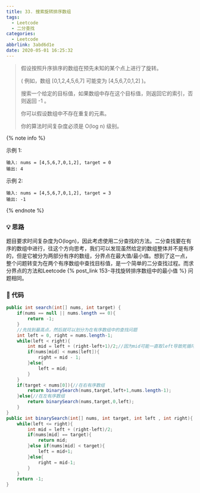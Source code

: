 ```yaml
---
title: 33. 搜索旋转排序数组
tags:
  - Leetcode
  - 二分查找
categories:
  - Leetcode
abbrlink: 3abd6d1e
date: 2020-05-01 16:25:32
---
```


> 假设按照升序排序的数组在预先未知的某个点上进行了旋转。
>
> ( 例如，数组 [0,1,2,4,5,6,7] 可能变为 [4,5,6,7,0,1,2] )。
>
> 搜索一个给定的目标值，如果数组中存在这个目标值，则返回它的索引，否则返回 -1 。
>
> 你可以假设数组中不存在重复的元素。
>
> 你的算法时间复杂度必须是 O(log n) 级别。
>

<!-- more -->

{% note info %}

示例 1:

``` 
输入: nums = [4,5,6,7,0,1,2], target = 0
输出: 4
```

示例 2:

```
输入: nums = [4,5,6,7,0,1,2], target = 3
输出: -1
```

{% endnote %}

### 💡 思路

题目要求时间复杂度为O(logn)，因此考虑使用二分查找的方法。二分查找要在有序的数组中进行，往这个方向思考，我们可以发现虽然给定的数组整体并不是有序的，但是它被分为两部分有序的数组，分界点在最大值/最小值。想到了这一点，整个问题转变为在两个有序数组中查找目标值，是一个简单的二分查找过程。而求分界点的方法和Leetcode {% post_link 153-寻找旋转排序数组中的最小值 %} 问题相同。

### 🧾 代码

```java
public int search(int[] nums, int target) {
    if(nums == null || nums.length == 0){
        return -1;
    }
    //先找到最高点，然后就可以划分为在有序数组中的查找问题
    int left = 0, right = nums.length-1;
    while(left < right){
        int mid = left + (right-left+1)/2;//因为mid可能一直取left导致死循环,因此+1向上取整 防止死循环
        if(nums[mid] < nums[left]){
            right = mid - 1;
        }else{
            left = mid;
        }
    }
    if(target < nums[0]){//在右有序数组
        return binarySearch(nums,target,left+1,nums.length-1);
    }else{//在左有序数组
        return binarySearch(nums,target,0,left);
    }
}
public int binarySearch(int[] nums, int target, int left , int right){
    while(left <= right){
        int mid = left + (right-left)/2;
        if(nums[mid] == target){
            return mid;
        }else if(nums[mid] < target){
            left = mid+1;
        }else{
            right = mid-1;
        }
    }
    return -1;
}
```


